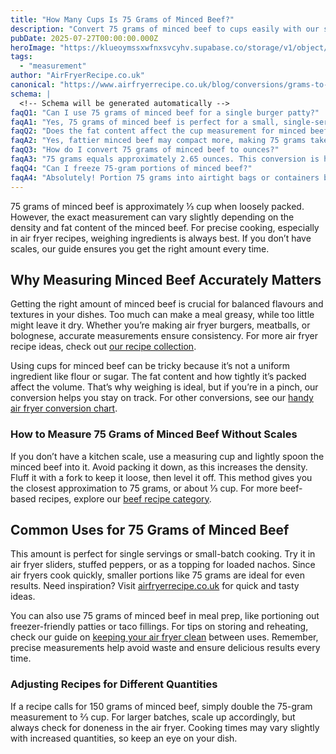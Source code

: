 ```yaml
---
title: "How Many Cups Is 75 Grams of Minced Beef?"
description: "Convert 75 grams of minced beef to cups easily with our simple guide. Perfect for air fryer recipes and meal prep!"
pubDate: 2025-07-27T00:00:00.000Z
heroImage: "https://klueoymssxwfnxsvcyhv.supabase.co/storage/v1/object/public/Shmucket/how-many-cups-is-75-grams-of-minced-beef.webp"
tags:
  - "measurement"
author: "AirFryerRecipe.co.uk"
canonical: "https://www.airfryerrecipe.co.uk/blog/conversions/grams-to-cups/how-many-cups-is-75-grams-of-minced-beef"
schema: |
  <!-- Schema will be generated automatically -->
faqQ1: "Can I use 75 grams of minced beef for a single burger patty?"
faqA1: "Yes, 75 grams of minced beef is perfect for a small, single-serving burger patty. Shape it loosely to avoid density, and cook in the air fryer for about 10-12 minutes at 180°C for a juicy result."
faqQ2: "Does the fat content affect the cup measurement for minced beef?"
faqA2: "Yes, fattier minced beef may compact more, making 75 grams take up slightly less volume. Leaner mince will be fluffier, so it’s best to weigh for accuracy or adjust slightly if using cups."
faqQ3: "How do I convert 75 grams of minced beef to ounces?"
faqA3: "75 grams equals approximately 2.65 ounces. This conversion is handy if you’re following a recipe with imperial measurements or using a scale that displays ounces."
faqQ4: "Can I freeze 75-gram portions of minced beef?"
faqA4: "Absolutely! Portion 75 grams into airtight bags or containers before freezing. Thaw in the fridge before cooking, or adjust air fryer time slightly if cooking from frozen."
---
```

<p>75 grams of minced beef is approximately ⅓ cup when loosely packed. However, the exact measurement can vary slightly depending on the density and fat content of the minced beef. For precise cooking, especially in air fryer recipes, weighing ingredients is always best. If you don’t have scales, our guide ensures you get the right amount every time.</p>  

<h2>Why Measuring Minced Beef Accurately Matters</h2>  
<p>Getting the right amount of minced beef is crucial for balanced flavours and textures in your dishes. Too much can make a meal greasy, while too little might leave it dry. Whether you’re making air fryer burgers, meatballs, or bolognese, accurate measurements ensure consistency. For more air fryer recipe ideas, check out <a href=https://www.airfryerrecipe.co.uk/recipes>our recipe collection</a>.</p>  

<p>Using cups for minced beef can be tricky because it’s not a uniform ingredient like flour or sugar. The fat content and how tightly it’s packed affect the volume. That’s why weighing is ideal, but if you’re in a pinch, our conversion helps you stay on track. For other conversions, see our <a href=https://www.airfryerrecipe.co.uk/air-fryer-conversion-chart>handy air fryer conversion chart</a>.</p>  

<h3>How to Measure 75 Grams of Minced Beef Without Scales</h3>  
<p>If you don’t have a kitchen scale, use a measuring cup and lightly spoon the minced beef into it. Avoid packing it down, as this increases the density. Fluff it with a fork to keep it loose, then level it off. This method gives you the closest approximation to 75 grams, or about ⅓ cup. For more beef-based recipes, explore our <a href=https://www.airfryerrecipe.co.uk/recipe-category/beef>beef recipe category</a>.</p>  

<h2>Common Uses for 75 Grams of Minced Beef</h2>  
<p>This amount is perfect for single servings or small-batch cooking. Try it in air fryer sliders, stuffed peppers, or as a topping for loaded nachos. Since air fryers cook quickly, smaller portions like 75 grams are ideal for even results. Need inspiration? Visit <a href=https://www.airfryerrecipe.co.uk>airfryerrecipe.co.uk</a> for quick and tasty ideas.</p>  

<p>You can also use 75 grams of minced beef in meal prep, like portioning out freezer-friendly patties or taco fillings. For tips on storing and reheating, check our guide on <a href=https://www.airfryerrecipe.co.uk/air-fryer-cleaner>keeping your air fryer clean</a> between uses. Remember, precise measurements help avoid waste and ensure delicious results every time.</p>  

<h3>Adjusting Recipes for Different Quantities</h3>  
<p>If a recipe calls for 150 grams of minced beef, simply double the 75-gram measurement to ⅔ cup. For larger batches, scale up accordingly, but always check for doneness in the air fryer. Cooking times may vary slightly with increased quantities, so keep an eye on your dish.</p>
